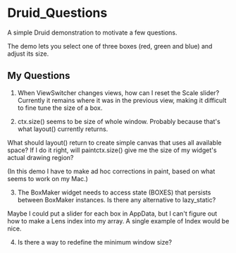 # Druid_Questions

A simple Druid demonstration to motivate a few questions.

The demo lets you select one of three boxes (red, green and blue) and adjust its size.

## My Questions

1. When ViewSwitcher changes views, how can I reset the Scale slider?
Currently it remains where it was in the previous view, making it difficult to fine tune the size of a box.

2. ctx.size() seems to be size of whole window. Probably because that's what layout() currently returns.

What should layout() return to create simple canvas that uses all available space?  If I do it right, will paintctx.size() give me the size of my widget's actual drawing region?

(In this demo I have to make ad hoc corrections in paint, based on what seems to work on my Mac.)

3. The BoxMaker widget needs to access state (BOXES) that persists between BoxMaker instances. Is there any alternative to lazy_static?

Maybe I could put a slider for each box in AppData, but I can't figure out how to make a Lens index into my array.  A single example of Index would be nice.

4. Is there a way to redefine the minimum window size?

